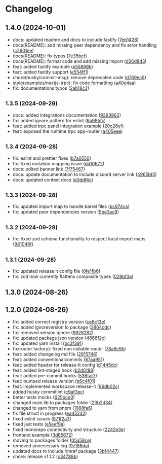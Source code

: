 # Changelog

## 1.4.0 (2024-10-01)

* docs: updated readme and docs to include fastify ([7eb1428](https://github.com/KevinEdry/nestjs-trpc/commit/7eb1428))
* docs(README): add missing peer dependency and fix error handling ([c2601ee](https://github.com/KevinEdry/nestjs-trpc/commit/c2601ee))
* docs(README): fix typos ([7e35bcf](https://github.com/KevinEdry/nestjs-trpc/commit/7e35bcf))
* docs(README): format code and add missing import ([d36d8d3](https://github.com/KevinEdry/nestjs-trpc/commit/d36d8d3))
* feat: added fastify example ([e55899b](https://github.com/KevinEdry/nestjs-trpc/commit/e55899b))
* feat: added fastify support ([e554ff1](https://github.com/KevinEdry/nestjs-trpc/commit/e554ff1))
* chore(husky/commit-msg): remove deprecated code ([d769ec9](https://github.com/KevinEdry/nestjs-trpc/commit/d769ec9))
* style(examples/nextjs-trpc): fix code formatting ([a40e4aa](https://github.com/KevinEdry/nestjs-trpc/commit/a40e4aa))
* fix: documentations typos ([2ab18c2](https://github.com/KevinEdry/nestjs-trpc/commit/2ab18c2))

## <small>1.3.5 (2024-09-29)</small>

* docs: added integrations documentation ([9393962](https://github.com/KevinEdry/nestjs-trpc/commit/9393962))
* fix: added ignore pattern for eslint ([6a985fc](https://github.com/KevinEdry/nestjs-trpc/commit/6a985fc))
* feat: added trpc panel integration example ([20c28ef](https://github.com/KevinEdry/nestjs-trpc/commit/20c28ef))
* feat: exposed the runtime trpc app-router ([a405eee](https://github.com/KevinEdry/nestjs-trpc/commit/a405eee))

## <small>1.3.4 (2024-09-28)</small>

* fix: eslint and prettier fixes ([b7a0550](https://github.com/KevinEdry/nestjs-trpc/commit/b7a0550))
* fix: fixed mutation mapping issue ([dd10672](https://github.com/KevinEdry/nestjs-trpc/commit/dd10672))
* docs: edited banner link ([7f75467](https://github.com/KevinEdry/nestjs-trpc/commit/7f75467))
* docs: update documentation to include discord server link ([4965bf4](https://github.com/KevinEdry/nestjs-trpc/commit/4965bf4))
* docs: updated context docs ([e0ddf4c](https://github.com/KevinEdry/nestjs-trpc/commit/e0ddf4c))

## <small>1.3.3 (2024-09-28)</small>

* fix: updated import map to handle barrel files ([bc974ca](https://github.com/KevinEdry/nestjs-trpc/commit/bc974ca))
* fix: updated peer dependencies version ([5be3ac9](https://github.com/KevinEdry/nestjs-trpc/commit/5be3ac9))

## <small>1.3.2 (2024-09-28)</small>

* fix: fixed zod schema functionality to respect local import maps ([981046f](https://github.com/KevinEdry/nestjs-trpc/commit/981046f))

## <small>1.3.1 (2024-09-28)</small>

* fix: updated release it config file ([0fe1fb6](https://github.com/KevinEdry/nestjs-trpc/commit/0fe1fb6))
* fix: zod now currently flattens composite types ([029bf3a](https://github.com/KevinEdry/nestjs-trpc/commit/029bf3a))

## 1.3.0 (2024-08-26)

## 1.2.0 (2024-08-26)

* fix: added correct registry version ([ce6c13e](https://github.com/KevinEdry/nestjs-trpc/commit/ce6c13e))
* fix: added ignoreversion to package ([2864cdc](https://github.com/KevinEdry/nestjs-trpc/commit/2864cdc))
* fix: removed version ignore ([9929282](https://github.com/KevinEdry/nestjs-trpc/commit/9929282))
* fix: updated package json version ([4666f2c](https://github.com/KevinEdry/nestjs-trpc/commit/4666f2c))
* fix: updated yarn install ([bc3f391](https://github.com/KevinEdry/nestjs-trpc/commit/bc3f391))
* fix(router factory): fixed non nullable router ([78a9c9b](https://github.com/KevinEdry/nestjs-trpc/commit/78a9c9b))
* feat: added changelog md file ([2915746](https://github.com/KevinEdry/nestjs-trpc/commit/2915746))
* feat: added conventionalcommits ([87aa951](https://github.com/KevinEdry/nestjs-trpc/commit/87aa951))
* feat: added header for release-it config ([d1445dc](https://github.com/KevinEdry/nestjs-trpc/commit/d1445dc))
* feat: added lint-staged hook ([b2d0188](https://github.com/KevinEdry/nestjs-trpc/commit/b2d0188))
* feat: added pre-commit hooks ([536faf7](https://github.com/KevinEdry/nestjs-trpc/commit/536faf7))
* feat: bumped release version ([b6c4f01](https://github.com/KevinEdry/nestjs-trpc/commit/b6c4f01))
* feat: implemented workspace release-it ([96db02c](https://github.com/KevinEdry/nestjs-trpc/commit/96db02c))
* added husky commitlint ([c9af3ec](https://github.com/KevinEdry/nestjs-trpc/commit/c9af3ec))
* better tests mocks ([625bce3](https://github.com/KevinEdry/nestjs-trpc/commit/625bce3))
* changed main lib to packages folder ([23b2d34](https://github.com/KevinEdry/nestjs-trpc/commit/23b2d34))
* changed to yarn from pnpm ([1988fa6](https://github.com/KevinEdry/nestjs-trpc/commit/1988fa6))
* fix file struct in progress ([ea45242](https://github.com/KevinEdry/nestjs-trpc/commit/ea45242))
* fixed eslint issues ([871f2a3](https://github.com/KevinEdry/nestjs-trpc/commit/871f2a3))
* fixed jest tests ([a5eef9a](https://github.com/KevinEdry/nestjs-trpc/commit/a5eef9a))
* fixed monorepo connectivity and structure ([2242e3e](https://github.com/KevinEdry/nestjs-trpc/commit/2242e3e))
* frontend example ([3d85672](https://github.com/KevinEdry/nestjs-trpc/commit/3d85672))
* moving to packages folder ([05a59ce](https://github.com/KevinEdry/nestjs-trpc/commit/05a59ce))
* removed unnecessary log ([9e186da](https://github.com/KevinEdry/nestjs-trpc/commit/9e186da))
* updated docs to include rimraf package ([3b14447](https://github.com/KevinEdry/nestjs-trpc/commit/3b14447))
* chore: release v1.1.2 ([c34788b](https://github.com/KevinEdry/nestjs-trpc/commit/c34788b))
